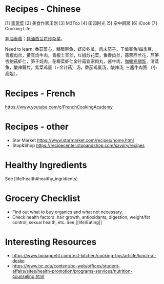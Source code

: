# Recipes - Chinese
[1] [家常菜](https://www.youtube.com/channel/UCNAfaoF_f7pVx90E6yWgHyg) [2] 美食作家王刚 [3] M3Top [4] 田园时光 [5] 空中厨房 [6] iCook [7] Cooking Life

[耗油香菇](https://youtu.be/KaLWiJxEJKc?t=239)；[蚝油西兰花炒杂菜](https://www.youtube.com/watch?v=2anM3Ic81G8)。

Need to learn: 香菇菜心，糖醋带鱼，虾皮冬瓜，肉末茄子，干煸豆角/四季豆，青椒肉丝，黄豆烧牛肉，青椒土豆丝，红椒炒花菜，鱼香肉丝，蒜蓉西兰花，芦笋杏鲍菇虾仁，笋干炖肉，花椰菜虾仁金针菇宜家肉丸，酱牛肉，[咖喱鸡腿饭](https://www.dealmoon.com/post/351447?ck=56bc3ebe637f7e0fa6798fcdf712cf73)，清蒸鱼，酸辣藕片，紫菜鸡蛋（+金针菇）汤，番茄鸡蛋汤，酸辣汤, 三酱牛肉面 （小高姐），

# Recipes - French
https://www.youtube.com/c/FrenchCookingAcademy

# Recipes - other
- Star Market https://www.starmarket.com/recipes/home.html
- Stop&Shop https://recipecenter.stopandshop.com/savory/recipes

# Healthy Ingredients
See [life/health#healthy_ingridients]

# Grocery Checklist
- Find out what to buy organics and what not necessary.
- Check health factors: hair growth, antioxidants, digestion, weight/fat control, sexual health, etc. See [[life/Eating]]

# Interesting Resources
- https://www.bonappetit.com/test-kitchen/cooking-tips/article/lunch-al-desko
- https://www.bc.edu/content/bc-web/offices/student-affairs/sites/health-promotion/programs-services/nutrition-counseling.html
